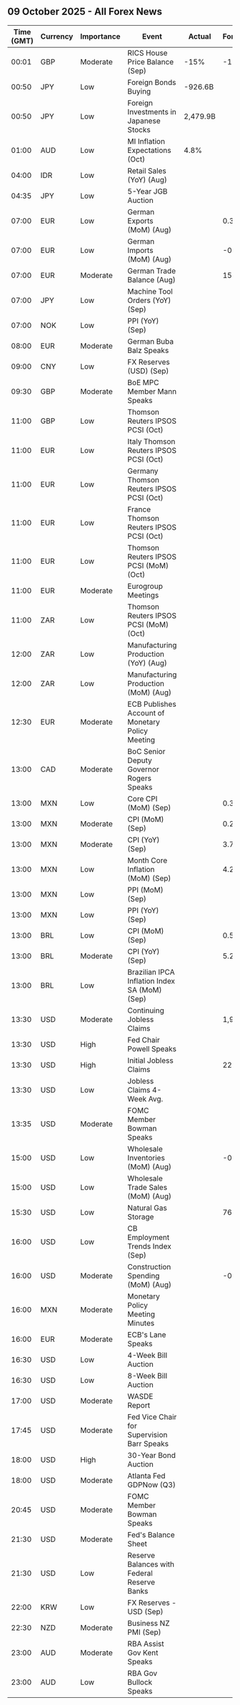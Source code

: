 ## 09 October 2025 - All Forex News

| Time (GMT) | Currency | Importance | Event | Actual | Forecast | Previous |
|------|----------|------------|-------|--------|----------|----------|
| 00:01 | GBP | Moderate | RICS House Price Balance (Sep) | -15% | -18% | -18% |
| 00:50 | JPY | Low | Foreign Bonds Buying | -926.6B |  | -158.7B |
| 00:50 | JPY | Low | Foreign Investments in Japanese Stocks | 2,479.9B |  | -961.8B |
| 01:00 | AUD | Low | MI Inflation Expectations (Oct) | 4.8% |  | 4.7% |
| 04:00 | IDR | Low | Retail Sales (YoY) (Aug) |  |  | 4.7% |
| 04:35 | JPY | Low | 5-Year JGB Auction |  |  | 1.119% |
| 07:00 | EUR | Low | German Exports (MoM) (Aug) |  | 0.3% | -0.6% |
| 07:00 | EUR | Low | German Imports (MoM) (Aug) |  | -0.5% | -0.1% |
| 07:00 | EUR | Moderate | German Trade Balance (Aug) |  | 15.1B | 14.7B |
| 07:00 | JPY | Low | Machine Tool Orders (YoY) (Sep) |  |  | 8.1% |
| 07:00 | NOK | Low | PPI (YoY) (Sep) |  |  | -3.0% |
| 08:00 | EUR | Moderate | German Buba Balz Speaks |  |  |  |
| 09:00 | CNY | Low | FX Reserves (USD) (Sep) |  |  | 3.322T |
| 09:30 | GBP | Moderate | BoE MPC Member Mann Speaks |  |  |  |
| 11:00 | GBP | Low | Thomson Reuters IPSOS PCSI (Oct) |  |  | 49.9 |
| 11:00 | EUR | Low | Italy Thomson Reuters IPSOS PCSI (Oct) |  |  | 47.13 |
| 11:00 | EUR | Low | Germany Thomson Reuters IPSOS PCSI (Oct) |  |  | 47.00 |
| 11:00 | EUR | Low | France Thomson Reuters IPSOS PCSI (Oct) |  |  | 39.89 |
| 11:00 | EUR | Low | Thomson Reuters IPSOS PCSI (MoM) (Oct) |  |  | 48.97 |
| 11:00 | EUR | Moderate | Eurogroup Meetings |  |  |  |
| 11:00 | ZAR | Low | Thomson Reuters IPSOS PCSI (MoM) (Oct) |  |  | 47.10 |
| 12:00 | ZAR | Low | Manufacturing Production (YoY) (Aug) |  |  | -0.7% |
| 12:00 | ZAR | Low | Manufacturing Production (MoM) (Aug) |  |  | -0.5% |
| 12:30 | EUR | Moderate | ECB Publishes Account of Monetary Policy Meeting |  |  |  |
| 13:00 | CAD | Moderate | BoC Senior Deputy Governor Rogers Speaks |  |  |  |
| 13:00 | MXN | Low | Core CPI (MoM) (Sep) |  | 0.32% | 0.22% |
| 13:00 | MXN | Moderate | CPI (MoM) (Sep) |  | 0.27% | 0.06% |
| 13:00 | MXN | Moderate | CPI (YoY) (Sep) |  | 3.79% | 3.57% |
| 13:00 | MXN | Low | Month Core Inflation (MoM) (Sep) |  | 4.28% | 4.23% |
| 13:00 | MXN | Low | PPI (MoM) (Sep) |  |  | -0.40% |
| 13:00 | MXN | Low | PPI (YoY) (Sep) |  |  | 3.30% |
| 13:00 | BRL | Low | CPI (MoM) (Sep) |  | 0.52% | -0.11% |
| 13:00 | BRL | Moderate | CPI (YoY) (Sep) |  | 5.22% | 5.13% |
| 13:00 | BRL | Low | Brazilian IPCA Inflation Index SA (MoM) (Sep) |  |  | -0.04% |
| 13:30 | USD | Moderate | Continuing Jobless Claims |  | 1,930K | 1,926K |
| 13:30 | USD | High | Fed Chair Powell Speaks |  |  |  |
| 13:30 | USD | High | Initial Jobless Claims |  | 223K | 218K |
| 13:30 | USD | Low | Jobless Claims 4-Week Avg. |  |  | 237.50K |
| 13:35 | USD | Moderate | FOMC Member Bowman Speaks |  |  |  |
| 15:00 | USD | Low | Wholesale Inventories (MoM) (Aug) |  | -0.2% | -0.2% |
| 15:00 | USD | Low | Wholesale Trade Sales (MoM) (Aug) |  |  | 1.4% |
| 15:30 | USD | Low | Natural Gas Storage |  | 76B | 53B |
| 16:00 | USD | Low | CB Employment Trends Index (Sep) |  |  | 106.41 |
| 16:00 | USD | Moderate | Construction Spending (MoM) (Aug) |  | -0.1% | -0.1% |
| 16:00 | MXN | Moderate | Monetary Policy Meeting Minutes |  |  |  |
| 16:00 | EUR | Moderate | ECB's Lane Speaks |  |  |  |
| 16:30 | USD | Low | 4-Week Bill Auction |  |  | 4.060% |
| 16:30 | USD | Low | 8-Week Bill Auction |  |  | 3.960% |
| 17:00 | USD | Moderate | WASDE Report |  |  |  |
| 17:45 | USD | Moderate | Fed Vice Chair for Supervision Barr Speaks |  |  |  |
| 18:00 | USD | High | 30-Year Bond Auction |  |  | 4.651% |
| 18:00 | USD | Moderate | Atlanta Fed GDPNow (Q3) |  |  |  |
| 20:45 | USD | Moderate | FOMC Member Bowman Speaks |  |  |  |
| 21:30 | USD | Moderate | Fed's Balance Sheet |  |  | 6,587B |
| 21:30 | USD | Low | Reserve Balances with Federal Reserve Banks |  |  | 2.980T |
| 22:00 | KRW | Low | FX Reserves - USD (Sep) |  |  | 416.29B |
| 22:30 | NZD | Moderate | Business NZ PMI (Sep) |  |  | 49.9 |
| 23:00 | AUD | Moderate | RBA Assist Gov Kent Speaks |  |  |  |
| 23:00 | AUD | Low | RBA Gov Bullock Speaks |  |  |  |

